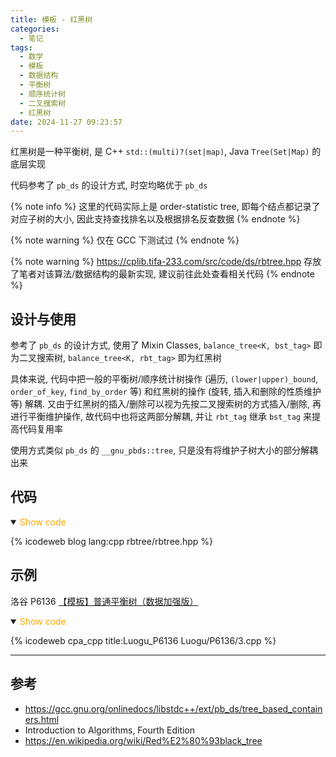 ```yaml
---
title: 模板 - 红黑树
categories:
  - 笔记
tags:
  - 数学
  - 模板
  - 数据结构
  - 平衡树
  - 顺序统计树
  - 二叉搜索树
  - 红黑树
date: 2024-11-27 09:23:57
---
```


红黑树是一种平衡树, 是 C++ `std::(multi)?(set|map)`, Java `Tree(Set|Map)` 的底层实现

代码参考了 `pb_ds` 的设计方式, 时空均略优于 `pb_ds`

{% note info %}
这里的代码实际上是 order-statistic tree, 即每个结点都记录了对应子树的大小, 因此支持查找排名以及根据排名反查数据
{% endnote %}

{% note warning %}
仅在 GCC 下测试过
{% endnote %}

{% note warning %}
<https://cplib.tifa-233.com/src/code/ds/rbtree.hpp> 存放了笔者对该算法/数据结构的最新实现, 建议前往此处查看相关代码
{% endnote %}

<!-- more -->

## 设计与使用

参考了 `pb_ds` 的设计方式, 使用了 Mixin Classes, `balance_tree<K, bst_tag>` 即为二叉搜索树, `balance_tree<K, rbt_tag>` 即为红黑树

具体来说, 代码中把一般的平衡树/顺序统计树操作 (遍历, `(lower|upper)_bound`, `order_of_key`, `find_by_order` 等) 和红黑树的操作 (旋转, 插入和删除的性质维护等) 解耦. 又由于红黑树的插入/删除可以视为先按二叉搜索树的方式插入/删除, 再进行平衡维护操作, 故代码中也将这两部分解耦, 并让 `rbt_tag` 继承 `bst_tag` 来提高代码复用率

使用方式类似 `pb_ds` 的 `__gnu_pbds::tree`, 只是没有将维护子树大小的部分解耦出来

## 代码

<details open>
<summary><font color='orange'>Show code</font></summary>

{% icodeweb blog lang:cpp rbtree/rbtree.hpp %}

</details>

## 示例

洛谷 P6136 [【模板】普通平衡树（数据加强版）](https://www.luogu.com.cn/problem/P6136)

<details open>
<summary><font color='orange'>Show code</font></summary>

{% icodeweb cpa_cpp title:Luogu_P6136 Luogu/P6136/3.cpp %}

</details>

---

## 参考

- <https://gcc.gnu.org/onlinedocs/libstdc++/ext/pb_ds/tree_based_containers.html>
- Introduction to Algorithms, Fourth Edition
- <https://en.wikipedia.org/wiki/Red%E2%80%93black_tree>
